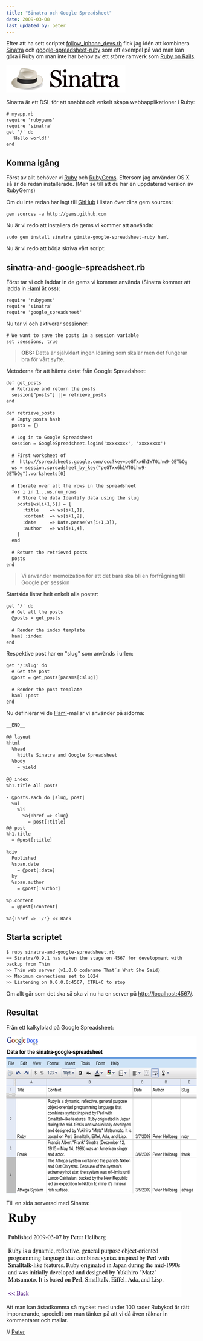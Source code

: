 ```yaml
---
title: "Sinatra och Google Spreadsheet"
date: 2009-03-08
last_updated_by: peter
---
```

Efter att ha sett scriptet <a href="http://github.com/timhaines/iphone-dev-tweeters-/blob/edf4ea86f3f6c9b425d2fe7cb22ba394560ed378/follow_iphone_devs.rb">follow_iphone_devs.rb</a> fick jag idén att kombinera <a href="http://www.sinatrarb.com/">Sinatra</a> och <a href="http://github.com/gimite/google-spreadsheet-ruby/tree/master">google-spreadsheet-ruby</a> som ett exempel på vad man kan göra i Ruby om man inte har behov av ett större ramverk som <a href="http://rubyonrails.org/">Ruby on Rails</a>.

<a href="http://www.sinatrarb.com/"><img class="size-full wp-image-73 alignnone" src="/assets/legacy/uploads/2009/03/sinatra.png" alt="Sinatra" width="315" height="73" /></a>

Sinatra är ett DSL för att snabbt och enkelt skapa webbapplikationer i Ruby:

    # myapp.rb
    require 'rubygems'
    require 'sinatra'
    get '/' do
      'Hello world!'
    end

<h2>Komma igång</h2>
Först av allt behöver vi <a href="http://www.ruby-lang.org/en/">Ruby</a> och <a href="http://www.rubygems.org/">RubyGems</a>. Eftersom jag använder OS X så är de redan installerade. (Men se till att du har en uppdaterad version av RubyGems)

Om du inte redan har lagt till <a href="http://github.com">GitHub</a> i listan över dina gem sources:

    gem sources -a http://gems.github.com

Nu är vi redo att installera de gems vi kommer att använda:

    sudo gem install sinatra gimite-google-spreadsheet-ruby haml

Nu är vi redo att börja skriva vårt script:

<h2>sinatra-and-google-spreadsheet.rb</h2>

Först tar vi och laddar in de gems vi kommer använda (Sinatra kommer att ladda in <a href="http://haml.hamptoncatlin.com/">Haml</a> åt oss):


    require 'rubygems'
    require 'sinatra'
    require 'google_spreadsheet'

Nu tar vi och aktiverar sessioner:

    # We want to save the posts in a session variable
    set :sessions, true

<blockquote><b>OBS:</b> Detta är självklart ingen lösning som skalar men det fungerar bra för vårt syfte.</blockquote>


Metoderna för att hämta datat från Google Spreadsheet:

    def get_posts
      # Retrieve and return the posts
      session["posts"] ||= retrieve_posts
    end
    
    def retrieve_posts
      # Empty posts hash
      posts = {}
    
      # Log in to Google Spreadsheet
      session = GoogleSpreadsheet.login('xxxxxxxx', 'xxxxxxxx')
    
      # First worksheet of 
      #  http://spreadsheets.google.com/ccc?key=peGTxx6h1WT0ihw9-QETbQg
      ws = session.spreadsheet_by_key("peGTxx6h1WT0ihw9-QETbQg").worksheets[0]
    
      # Iterate over all the rows in the spreadsheet
      for i in 1...ws.num_rows
        # Store the data Identify data using the slug
        posts[ws[i+1,5]] = {
          :title    => ws[i+1,1],
          :content  => ws[i+1,2],
          :date     => Date.parse(ws[i+1,3]),
          :author   => ws[i+1,4],
        }
      end
    
      # Return the retrieved posts
      posts
    end

<blockquote>Vi använder memoization för att det bara ska bli en förfrågning till Google per session</blockquote>

Startsida listar helt enkelt alla poster:

    get '/' do
      # Get all the posts
      @posts = get_posts
      
      # Render the index template
      haml :index
    end

Respektive post har en "slug" som används i urlen:

    get '/:slug' do
      # Get the post
      @post = get_posts[params[:slug]]
      
      # Render the post template
      haml :post
    end

Nu definierar vi de <a href="http://haml.hamptoncatlin.com/">Haml</a>-mallar vi använder på sidorna:

    __END__
    
    @@ layout
    %html
      %head
        %title Sinatra and Google Spreadsheet
      %body
        = yield
    
    @@ index
    %h1.title All posts
    
    - @posts.each do |slug, post|
      %ul
        %li
          %a{:href => slug}
            = post[:title]
    @@ post
    %h1.title
      = @post[:title]
    
    %div
      Published
      %span.date
        = @post[:date]
      by
      %span.author
        = @post[:author]
    
    %p.content
      = @post[:content]
    
    %a{:href => '/'} << Back

<h2>Starta scriptet</h2>

    $ ruby sinatra-and-google-spreadsheet.rb 
    == Sinatra/0.9.1 has taken the stage on 4567 for development with backup from Thin
    >> Thin web server (v1.0.0 codename That´s What She Said)
    >> Maximum connections set to 1024
    >> Listening on 0.0.0.0:4567, CTRL+C to stop

Om allt går som det ska så ska vi nu ha en server på <a href="http://localhost:4567/">http://localhost:4567/</a>.

<h2>Resultat</h2>

Från ett kalkylblad på Google Spreadsheet:

<img src="/assets/legacy/uploads/2009/03/data-for-the-sinatra-google-spreadsheet.png" alt="Data från Google Spreadsheet" title="Kalkylbladet som innehåller datat" width="640" height="416" class="size-full wp-image-90" />

Till en sida serverad med Sinatra:

<img src="/assets/legacy/uploads/2009/03/sinatra-and-google-spreadsheet.png" alt="Post om Ruby" title="Post om Ruby" width="464" height="227" class="size-full wp-image-86" />

Att man kan åstadkomma så mycket med under 100 rader Rubykod är rätt imponerande, speciellt om man tänker på att vi då även räknar in kommentarer och mallar.

// [Peter](/peter)
